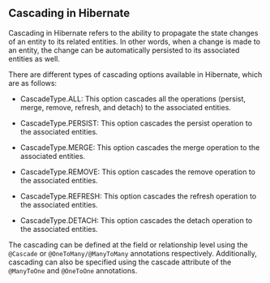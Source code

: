 ## Cascading in Hibernate

Cascading in Hibernate refers to the ability to propagate the state changes of an entity to its related entities. In other words, when a change is made to an entity, the change can be automatically persisted to its associated entities as well.

There are different types of cascading options available in Hibernate, which are as follows:

- CascadeType.ALL: This option cascades all the operations (persist, merge, remove, refresh, and detach) to the associated entities.

- CascadeType.PERSIST: This option cascades the persist operation to the associated entities.

- CascadeType.MERGE: This option cascades the merge operation to the associated entities.

- CascadeType.REMOVE: This option cascades the remove operation to the associated entities.

- CascadeType.REFRESH: This option cascades the refresh operation to the associated entities.

- CascadeType.DETACH: This option cascades the detach operation to the associated entities.

The cascading can be defined at the field or relationship level using the `@Cascade` or `@OneToMany/@ManyToMany` annotations respectively. Additionally, cascading can also be specified using the cascade attribute of the `@ManyToOne` and `@OneToOne` annotations.